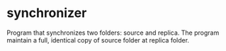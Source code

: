 # synchronizer
Program that synchronizes two folders: source and replica. The program maintain a full, identical copy of source  folder at replica folder.
